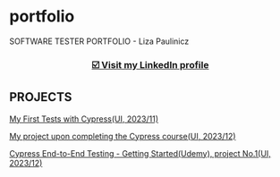 # portfolio
SOFTWARE TESTER PORTFOLIO - Liza Paulinicz

### <p align="center"><a href="https://www.linkedin.com/in/lizapaulinicz/" target="_blank">☑️ Visit my <b>LinkedIn</b> profile</a></p>

## <a name="projects">PROJECTS</a>
<a href="https://github.com/Jelisawieta/MyFirstTestsWithCYPRESS_2023-11.git" target="_blank">My First Tests with Cypress(UI, 2023/11)</a>

<a href="https://github.com/Jelisawieta/Cypress-realworld-testing-course-app-start-2023-12.git" target="_blank">My project upon completing the Cypress course(UI, 2023/12)</a>

<a href="https://github.com/Jelisawieta/Cypress-End-to-End-Testing---Getting-Started-Udemy-project-No.1.git" target="_blank">Cypress End-to-End Testing - Getting Started(Udemy), project No.1(UI, 2023/12)</a>
